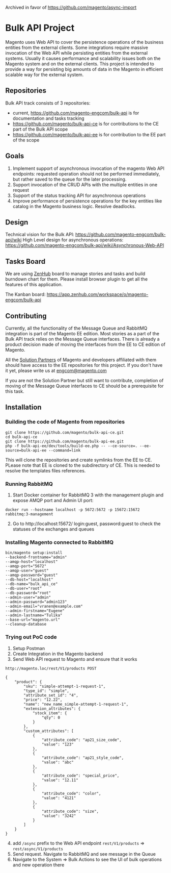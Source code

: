 Archived in favor of https://github.com/magento/async-import

# Bulk API Project

Magento uses Web API to cover the persistence operations of the business entities from the external clients. Some integrations require massive invocation of the Web API while persisting entities from the external systems. Usually it causes performance and scalability issues both on the Magento system and on the external clients. This project is intended to provide a way for persisting big amounts of data in the Magento in efficient scalable way for the external system.

## Repositories

Bulk API track consists of 3 repositories:
- current, https://github.com/magento-engcom/bulk-api is for documentation and tasks tracking
- https://github.com/magento/bulk-api-ce is for contributions to the CE part of the Bulk API scope
- https://github.com/magento/bulk-api-ee is for contribution to the EE part of the scope

## Goals

1. Implement support of asynchronous invocation of the magento Web API endpoints: requested operation should not be performed immediately, but rather saved to the queue for the later processing.
2. Support invocation of the CRUD APIs with the multiple entities in one request
3. Support of the status tracking API for asynchronous operations
4. Improve performance of persistence operations for the key entities like catalog in the Magento business logic. Resolve deadlocks.

## Design
Technical vision for the Bulk API: https://github.com/magento-engcom/bulk-api/wiki
High Level design for asynchronous operations: https://github.com/magento-engcom/bulk-api/wiki/Asynchronous-Web-API

## Tasks Board

We are using [ZenHub](https://www.zenhub.com/) board to manage stories and tasks and build burndown chart for them. Please install browser plugin to get all the features of this application.

The Kanban board: https://app.zenhub.com/workspace/o/magento-engcom/bulk-api

## Contributing

Currently, all the functionality of the Message Queue and RabbitMQ integration is part of the Magento EE edition. Most stories as a part of the Bulk API track relies on the Message Queue interfaces. There is already a product decision made of moving the interfaces from the EE to CE edition of Magento. 

All the [Solution Partners](https://magento.com/find-a-partner) of Magento and developers affiliated with them should have access to the EE repositories for this project. If you don't have it yet, please write us at engcom@magento.com

If you are not the Solution Partner but still want to contribute, completion of moving of the Message Queue interfaces to CE should be a prerequisite for this task.

## Installation

### Building the code of Magento from repositories

```
git clone https://github.com/magento/bulk-api-ce.git
cd bulk-api-ce
git clone https://github.com/magento/bulk-api-ee.git
php -f bulk-api-ee/dev/tools/build-ee.php -- --ce-source=. --ee-source=bulk-api-ee --command=link
```
This will clone the repositories and create symlinks from the EE to CE. PLease note that EE is cloned to the subdirectory of CE. This is needed to resolve the templates files references.

### Running RabbitMQ

1. Start Docker container for RabbitMQ 3 with the management plugin and expose AMQP port and Admin UI port:
```
docker run --hostname localhost -p 5672:5672 -p 15672:15672 rabbitmq:3-management
```
2. Go to http://localhost:15672/ login:guest, password:guest to check the statuses of the exchanges and queues

### Installing Magento connected to RabbitMQ

```
bin/magento setup:install 
--backend-frontname="admin" 
--amqp-host="localhost" 
--amqp-port="5672" 
--amqp-user="guest" 
--amqp-password="guest" 
--db-host="localhost" 
--db-name="bulk_api_ce" 
--db-user="root" 
--db-password="root" 
--admin-user="admin" 
--admin-password="admin123" 
--admin-email="vranen@example.com" 
--admin-firstname="Eugene" 
--admin-lastname="Tulika" 
--base-url="magento.url" 
--cleanup-database
```
### Trying out PoC code

1. Setup Postman
2. Create Integration in the Magento backend
3. Send Web API request to Magento and ensure that it works
```
http://magento.loc/rest/V1/products POST

{
    "product": {
        "sku": "simple-attempt-1-request-1",
        "type_id": "simple",
        "attribute_set_id": "4",
        "price": "12.22",
        "name": "new_name_simple-attempt-1-request-1",
        "extension_attributes": {
            "stock_item": {
                "qty": 0
            }
        },
        "custom_attributes": [
            {
                "attribute_code": "ap21_size_code",
                "value": "123"
            },
            {
                "attribute_code": "ap21_style_code",
                "value": "abc"
            },
            {
                "attribute_code": "special_price",
                "value": "12.11"
            },
            {
                "attribute_code": "color",
                "value": "4121"
            },
            {
                "attribute_code": "size",
                "value": "3242"
            }
        ]
    }
}
```
4. add `/async` prefix to the Web API endpoint `rest/V1/products` => `rest/async/V1/products`
5. Send request. Navigate to RabbitMQ and see message in the Queue
6. Navigate to the System => Bulk Actions to see the UI of bulk operations and new operation there

